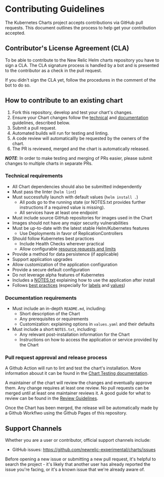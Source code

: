 # Contributing Guidelines

The Kubernetes Charts project accepts contributions via GitHub pull requests. This document outlines the process to help get your contribution accepted.

## Contributor's License Agreement (CLA)

To be able to contribute to the New Relic Helm charts repository you have to sign a CLA.
The CLA signature process is handled by a bot and is presented to the contributor as a
check in the pull request.

If you didn't sign the CLA yet, follow the procedures in the comment of the bot to do
so.

## How to contribute to an existing chart

1. Fork this repository, develop and test your chart's changes.
1. Ensure your Chart changes follow the [technical](#technical-requirements) and [documentation](#documentation-requirements) guidelines, described below.
1. Submit a pull request.
1. Automated builds will run for testing and linting.
1. A code review will automaticallly be requested by the owners of the chart.
1. The PR is reviewed, merged and the chart is automatically released.

***NOTE***: In order to make testing and merging of PRs easier, please submit changes to multiple charts in separate PRs.

### Technical requirements

* All Chart dependencies should also be submitted independently
* Must pass the linter (`helm lint`)
* Must successfully launch with default values (`helm install .`)
    * All pods go to the running state (or NOTES.txt provides further instructions if a required value is missing).
    * All services have at least one endpoint
* Must include source GitHub repositories for images used in the Chart
* Images should not have any major security vulnerabilities
* Must be up-to-date with the latest stable Helm/Kubernetes features
    * Use Deployments in favor of ReplicationControllers
* Should follow Kubernetes best practices
    * Include Health Checks wherever practical
    * Allow configurable [resource requests and limits](http://kubernetes.io/docs/user-guide/compute-resources/#resource-requests-and-limits-of-pod-and-container)
* Provide a method for data persistence (if applicable)
* Support application upgrades
* Allow customization of the application configuration
* Provide a secure default configuration
* Do not leverage alpha features of Kubernetes
* Includes a [NOTES.txt](https://helm.sh/docs/topics/charts/#chart-license-readme-and-notes) explaining how to use the application after install
* Follows [best practices](https://helm.sh/docs/chart_best_practices/)
  (especially for [labels](https://helm.sh/docs/chart_best_practices/labels/)
  and [values](https://helm.sh/docs/chart_best_practices/values/))

### Documentation requirements

* Must include an in-depth `README.md`, including:
    * Short description of the Chart
    * Any prerequisites or requirements
    * Customization: explaining options in `values.yaml` and their defaults
* Must include a short `NOTES.txt`, including:
    * Any relevant post-installation information for the Chart
    * Instructions on how to access the application or service provided by the Chart

### Pull request approval and release process

A Github Action will run to lint and test the chart's installation. More information abouut it
can be found in the [Chart Testing documentation](CHART_TESTING.md).

A maintainer of the chart will review the changes and eventually approve them. Any change requires at least one review.
No pull requests can be merged until at least one maintainer reviews it. A good guide for what to review
can be found in the [Review Guidelines](REVIEW_GUIDELINES.md).

Once the Chart has been merged, the release will be automatically made by a Github Workflwo using the Github Pages of this repository.

## Support Channels

Whether you are a user or contributor, official support channels include:

- GitHub issues: https://github.com/newrelic-experimental/charts/issues

Before opening a new issue or submitting a new pull request, it's helpful to search the project - it's likely that another user has already reported the issue you're facing, or it's a known issue that we're already aware of.
